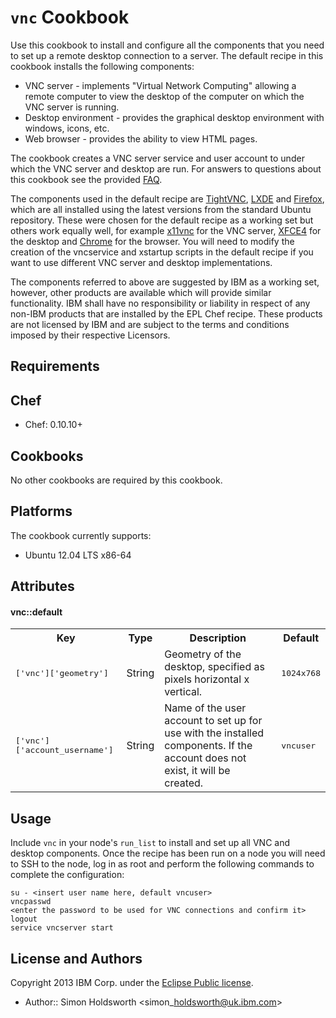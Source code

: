 ﻿`vnc` Cookbook
==========================

Use this cookbook to install and configure all the components that you need to set up a remote desktop connection to a server.  The default recipe in this cookbook installs the following components:

* VNC server - implements "Virtual Network Computing" allowing a remote computer to view the desktop of the computer on which the VNC server is running.
* Desktop environment - provides the graphical desktop environment with windows, icons, etc.
* Web browser - provides the ability to view HTML pages.

The cookbook creates a VNC server service and user account to under which the VNC server and desktop are run.  For answers to questions about this cookbook see the provided [FAQ](./FAQ.md).

The components used in the default recipe are [TightVNC](http://www.tightvnc.com/), [LXDE](http://lxde.org/) and [Firefox](http://www.mozilla.org/en-US/firefox/all/), which are all installed using the latest versions from the standard Ubuntu repository. These were chosen for the default recipe as a working set but others work equally well, for example [x11vnc](http://en.wikipedia.org/wiki/X11vnc) for the VNC server, [XFCE4](http://www.xfce.org/) for the desktop and [Chrome](www.google.com/chrome) for the browser.  You will need to modify the creation of the vncservice and xstartup scripts in the default recipe if you want to use different VNC server and desktop implementations.

The components referred to above are suggested by IBM as a working set, however, other products are available which will provide similar functionality.  IBM shall have no responsibility or liability in respect of any non-IBM products that are installed by the EPL Chef recipe.   These products are not licensed by IBM and are subject to the terms and conditions imposed by their respective Licensors.

Requirements
------------
 
## Chef

* Chef: 0.10.10+

## Cookbooks

No other cookbooks are required by this cookbook. 

## Platforms

The cookbook currently supports:

* Ubuntu 12.04 LTS x86-64

Attributes
----------
#### vnc::default
<table>
  <tr>
    <th>Key</th>
    <th>Type</th>
    <th>Description</th>
    <th>Default</th>
  </tr>
  <tr>
    <td><tt>['vnc']['geometry']</tt></td>
    <td>String</td>
    <td>Geometry of the desktop, specified as pixels horizontal x vertical.</td>
    <td><tt>1024x768</tt></td>
  </tr>
  <tr>
    <td><tt>['vnc']['account_username']</tt></td>
    <td>String</td>
    <td>Name of the user account to set up for use with the installed components. If the account does not exist, it will be created.</td>
    <td><tt>vncuser</tt></td>
  </tr>
</table>

Usage
-----
Include `vnc` in your node's `run_list` to install and set up all VNC and desktop components.
Once the recipe has been run on a node you will need to SSH to the node, log in as root and perform the following commands
to complete the configuration:

```
su - <insert user name here, default vncuser>
vncpasswd
<enter the password to be used for VNC connections and confirm it>
logout
service vncserver start
```

License and Authors
-------------------
Copyright 2013 IBM Corp. under the [Eclipse Public license](http://www.eclipse.org/legal/epl-v10.html).

* Author:: Simon Holdsworth <simon\_holdsworth@uk.ibm.com>


